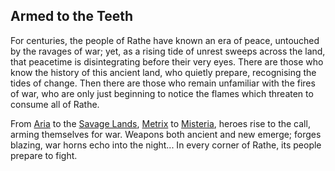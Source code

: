 ## Armed to the Teeth

For centuries, the people of Rathe have known an era of peace, untouched by the ravages of war; yet, as a rising tide of unrest sweeps across the land, that peacetime is disintegrating before their very eyes. There are those who know the history of this ancient land, who quietly prepare, recognising the tides of change. Then there are those who remain unfamiliar with the fires of war, who are only just beginning to notice the flames which threaten to consume all of Rathe.

From [Aria](../regions/rathe/aria/aria.md) to the [Savage Lands](../regions/rathe/savage-lands/savage-lands.md), [Metrix](../regions/rathe/metrix/metrix.md) to [Misteria](../regions/rathe/misteria/misteria.md), heroes rise to the call, arming themselves for war. Weapons both ancient and new emerge; forges blazing, war horns echo into the night... In every corner of Rathe, its people prepare to fight.
